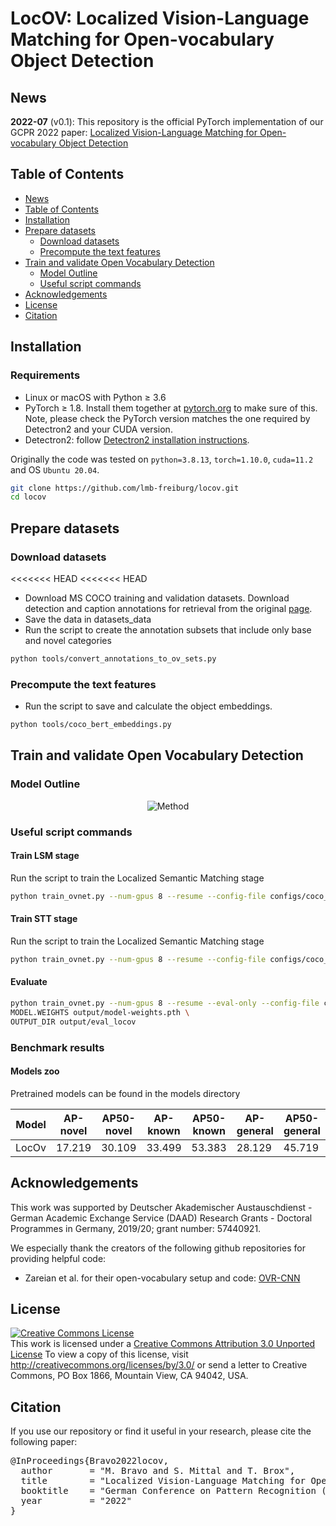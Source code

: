# LocOV: Localized Vision-Language Matching for Open-vocabulary Object Detection

## News
**2022-07** (v0.1): This repository is the official PyTorch implementation of our GCPR 2022 paper:
<a href="https://arxiv.org/pdf/2205.06160.pdf">Localized Vision-Language Matching for Open-vocabulary Object Detection</a>
<!-- published at ([slides](), [poster](), [poster session]() -->

## Table of Contents
* [News](#news)
* [Table of Contents](#table-of-contents)
* [Installation](#installation)
* [Prepare datasets](#prepare-datasets)
  * [Download datasets](#download-datasets)
  * [Precompute the text features](#precompute-the-text-features)
* [Train and validate Open Vocabulary Detection](#train-and-validate-open-vocabulary-detection)
  * [Model Outline](#model-outline)
  * [Useful script commands](#useful-script-commands)
* [Acknowledgements](#acknowledgements)
* [License](#license)
* [Citation](#citation)

## Installation
### Requirements
- Linux or macOS with Python ≥ 3.6
- PyTorch ≥ 1.8.
  Install them together at [pytorch.org](https://pytorch.org) to make sure of this. Note, please check the
  PyTorch version matches the one required by Detectron2 and your CUDA version.
- Detectron2: follow [Detectron2 installation instructions](https://detectron2.readthedocs.io/tutorials/install.html).

Originally the code was tested on `python=3.8.13`, `torch=1.10.0`, `cuda=11.2` and OS `Ubuntu 20.04`.

~~~bash
git clone https://github.com/lmb-freiburg/locov.git
cd locov
~~~

## Prepare datasets
### Download datasets
<<<<<<< HEAD
<<<<<<< HEAD
- Download MS COCO training and validation datasets. Download detection and caption annotations for  retrieval from the original [page](https://cocodataset.org/).
- Save the data in datasets_data
- Run the script to create the annotation subsets that include only base and novel categories
~~~bash
python tools/convert_annotations_to_ov_sets.py
~~~

### Precompute the text features
- Run the script to save and calculate the object embeddings.
~~~bash
python tools/coco_bert_embeddings.py
~~~

## Train and validate Open Vocabulary Detection
### Model Outline
<p align="center"><img src="assets/model.pdf" alt="Method" title="LocOV" /></p>

### Useful script commands
#### Train LSM stage
Run the script to train the Localized Semantic Matching stage
~~~bash
python train_ovnet.py --num-gpus 8 --resume --config-file configs/coco_lsm.yaml 
~~~
#### Train STT stage
Run the script to train the Localized Semantic Matching stage
~~~bash
python train_ovnet.py --num-gpus 8 --resume --config-file configs/coco_stt.yaml MODEL.WEIGHTS path_to_final_weights_lsm_stage
~~~

#### Evaluate
~~~bash
python train_ovnet.py --num-gpus 8 --resume --eval-only --config-file configs/coco_stt.yaml \
MODEL.WEIGHTS output/model-weights.pth \
OUTPUT_DIR output/eval_locov
~~~

### Benchmark results
#### Models zoo
Pretrained models can be found in the models directory

|  Model  |  AP-novel  |  AP50-novel  |  AP-known  |  AP50-known  |  AP-general  |  AP50-general  |
| ------- | ---------- | ------------ | ---------- | ------------ | ------------ | -------------- |
| LocOv   | 17.219     | 30.109       | 33.499     | 53.383       | 28.129       | 45.719         |

## Acknowledgements
This work was supported by Deutscher Akademischer Austauschdienst - German Academic Exchange Service (DAAD) Research Grants - Doctoral Programmes in Germany, 2019/20; grant number: 57440921.

We especially thank the creators of the following github repositories for providing helpful code:
- Zareian et al. for their open-vocabulary setup and code: [OVR-CNN](https://github.com/alirezazareian/ovr-cnn)

## License
<a rel="license" href="http://creativecommons.org/licenses/by/3.0/"><img alt="Creative Commons License" style="border-width:0" src="https://i.creativecommons.org/l/by/3.0/88x31.png" /></a><br />This work is licensed under a <a rel="license" href="http://creativecommons.org/licenses/by/3.0/">Creative Commons Attribution 3.0 Unported License</a>  To view a copy of this license, visit http://creativecommons.org/licenses/by/3.0/ or send a letter to Creative Commons, PO Box 1866, Mountain View, CA 94042, USA.

## Citation
If you use our repository or find it useful in your research, please cite the following paper:

<pre class='bibtex'>
@InProceedings{Bravo2022locov,
  author       = "M. Bravo and S. Mittal and T. Brox",
  title        = "Localized Vision-Language Matching for Open-vocabulary Object Detection",
  booktitle    = "German Conference on Pattern Recognition (GCPR) 2022",
  year         = "2022"
}
</pre>
